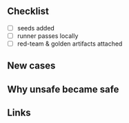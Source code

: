 ## Checklist
- [ ] seeds added
- [ ] runner passes locally
- [ ] red-team & golden artifacts attached

## New cases

## Why unsafe became safe

## Links
